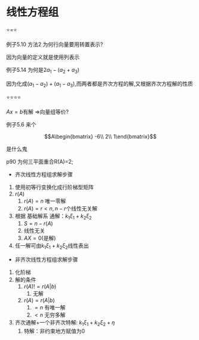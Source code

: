 # 线性方程组

⭐=⭐

例子5.10 方法2 为何行向量要用转置表示?

因为向量的定义就是使用列表示

例子5.14 为何是$2a_1-(a_2+a_3)$

因为化成$(a_1-a_2)+(a_1-a_3)$,而两者都是齐次方程的解,又根据齐次方程解的性质

⭐⭐⭐⭐

$Ax=b$有解 =>向量组等价?

例子5.6 来个

$$A\begin{bmatrix}
-6\\ 2\\ 1\end{bmatrix}$$

是什么鬼

p90 为何三平面重合R(A)=2;

- 齐次线性方程组求解步骤

1. 使用初等行变换化成行阶梯型矩阵
2. $r(A)$
   1. $r(A)=n$ 唯一零解
   2. $r(A)=r<n, n-r$个线性无关解
3. 根据 基础解系 通解：$k_1\xi_1+k_2\xi_2$
   1. $S = n -r(A)$
   2. 线性无关
   3. $AX = 0$(是解)
4. 任一解可由$k_1\xi_1+k_2\xi_2$线性表出

- 非齐次线性方程组求解步骤

1. 化阶梯
2. 解的条件
   1. $r(A) != r(A|b)$
      1. 无解
   2. $r(A) = r(A|b)$
      1. $= n$ 有唯一解
      2. $< n$ 无穷多解
3. 齐次通解+一个非齐次特解: $k_1\xi_1+k_2\xi_2+\eta$
   1. 特解：非约束地方赋值为$0$
